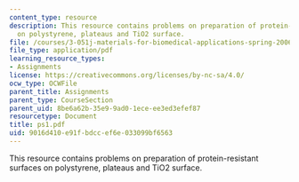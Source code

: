 ```yaml
---
content_type: resource
description: This resource contains problems on preparation of protein-resistant surfaces
  on polystyrene, plateaus and TiO2 surface.
file: /courses/3-051j-materials-for-biomedical-applications-spring-2006/9016d410e91fbdccef6e033099bf6563_ps1.pdf
file_type: application/pdf
learning_resource_types:
- Assignments
license: https://creativecommons.org/licenses/by-nc-sa/4.0/
ocw_type: OCWFile
parent_title: Assignments
parent_type: CourseSection
parent_uid: 8be6a62b-35e9-9ad0-1ece-ee3ed3efef87
resourcetype: Document
title: ps1.pdf
uid: 9016d410-e91f-bdcc-ef6e-033099bf6563
---
```

This resource contains problems on preparation of protein-resistant surfaces on polystyrene, plateaus and TiO2 surface.